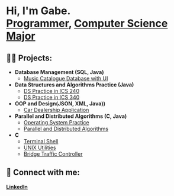 <h1>Hi, I'm Gabe. <br/><a href="https://github.com/gaug1801">Programmer</a>, <a href="https://www.linkedin.com/in/gabriel-augustin-26abbb197/">Computer Science Major</a><!--,  <a href="https://www.youtube.com/c/joshmadakor">YouTuber</a></h1> -->

<h2>👨‍💻 Projects:</h2>

- <b>Database Management (SQL, Java)</b>
  - [Music Catalogue Database with UI](https://github.com/gaug1801/Project-4)
- <b>Data Structures and Algorithms Practice (Java)</b>
  - [DS Practice in ICS 240](https://github.com/gaug1801)
  - [DS Practice in ICS 340](https://github.com/gaug1801/Deliverables)
- <b> OOP and Design(JSON, XML, Java))</b>
  - [Car Dealership Application](https://github.com/gaug1801)
- <b>Parallel and Distributed Algorithms (C, Java)</b>
  - [Operating System Practice](https://github.com/gaug1801)
  - [Parallel and Distributed Algorithms](https://github.com/gaug1801)
- <b>C</b>
  - [Terminal Shell](https://github.com/gaug1801)
  - [UNIX Utilities](https://github.com/gaug1801)
  - [Bridge Traffic Controller](https://github.com/gaug1801)

<h2> 🤳 Connect with me:</h2>
<a href="https://www.linkedin.com/in/gabriel-augustin-26abbb197/"><b>LinkedIn</b></a>

<!--
**joshmadakor1/joshmadakor1** is a ✨ _special_ ✨ repository because its `README.md` (this file) appears on your GitHub profile.

Here are some ideas to get you started:

- 🔭 I’m currently working on ...
- 🌱 I’m currently learning ...
- 👯 I’m looking to collaborate on ...
- 🤔 I’m looking for help with ...
- 💬 Ask me about ...
- 📫 How to reach me: ...
- 😄 Pronouns: ...
- ⚡ Fun fact: ...
-->
